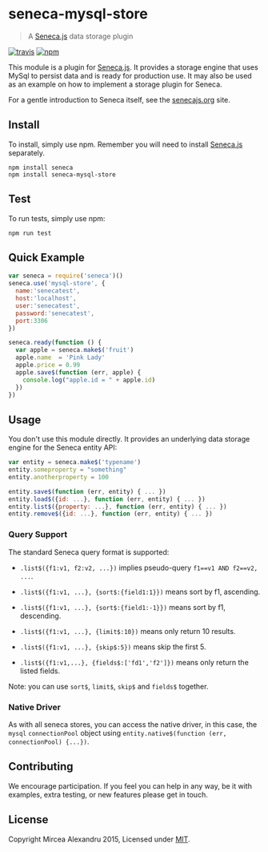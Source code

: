 # seneca-mysql-store

> A [Seneca.js][] data storage plugin

[![travis][travis-badge]][travis-url]
[![npm][npm-badge]][npm-url]

This module is a plugin for [Seneca.js][]. It provides a storage engine that uses
MySql to persist data and is ready for production use. It may also be used as
an example on how to implement a storage plugin for Seneca.

For a gentle introduction to Seneca itself, see the [senecajs.org][seneca.js] site.

## Install
To install, simply use npm. Remember you will need to install [Seneca.js][]
separately.

```
npm install seneca
npm install seneca-mysql-store
```

## Test
To run tests, simply use npm:

```
npm run test
```

## Quick Example
```js
var seneca = require('seneca')()
seneca.use('mysql-store', {
  name:'senecatest',
  host:'localhost',
  user:'senecatest',
  password:'senecatest',
  port:3306
})

seneca.ready(function () {
  var apple = seneca.make$('fruit')
  apple.name  = 'Pink Lady'
  apple.price = 0.99
  apple.save$(function (err, apple) {
    console.log("apple.id = " + apple.id)
  })
})
```

## Usage
You don't use this module directly. It provides an underlying data storage engine for the Seneca entity API:

```js
var entity = seneca.make$('typename')
entity.someproperty = "something"
entity.anotherproperty = 100

entity.save$(function (err, entity) { ... })
entity.load$({id: ...}, function (err, entity) { ... })
entity.list$({property: ...}, function (err, entity) { ... })
entity.remove$({id: ...}, function (err, entity) { ... })
```

### Query Support
The standard Seneca query format is supported:

- `.list$({f1:v1, f2:v2, ...})` implies pseudo-query `f1==v1 AND f2==v2, ...`.

- `.list$({f1:v1, ...}, {sort$:{field1:1}})` means sort by f1, ascending.

- `.list$({f1:v1, ...}, {sort$:{field1:-1}})` means sort by f1, descending.

- `.list$({f1:v1, ...}, {limit$:10})` means only return 10 results.

- `.list$({f1:v1, ...}, {skip$:5})` means skip the first 5.

- `.list$({f1:v1,...}, {fields$:['fd1','f2']})` means only return the listed fields.

Note: you can use `sort$`, `limit$`, `skip$` and `fields$` together.

### Native Driver
As with all seneca stores, you can access the native driver, in this case, the `mysql`
`connectionPool` object using `entity.native$(function (err, connectionPool) {...})`.


## Contributing
We encourage participation. If you feel you can help in any way, be it with
examples, extra testing, or new features please get in touch.

## License
Copyright Mircea Alexandru 2015, Licensed under [MIT][].

[travis-badge]: https://img.shields.io/travis/mirceaalexandru/seneca-mysql-store.svg?style=flat-square
[travis-url]: https://travis-ci.org/mirceaalexandru/seneca-mysql-store
[npm-badge]: https://img.shields.io/npm/v/seneca-mysql-store.svg?style=flat-square
[npm-url]: https://npmjs.org/package/seneca-mysql-store

[MIT]: ./LICENSE
[Seneca.js]: https://www.npmjs.com/package/seneca
[node-mysqldb-native]: http://mysqldb.github.com/node-mysqldb-native/markdown-docs/queries.html
